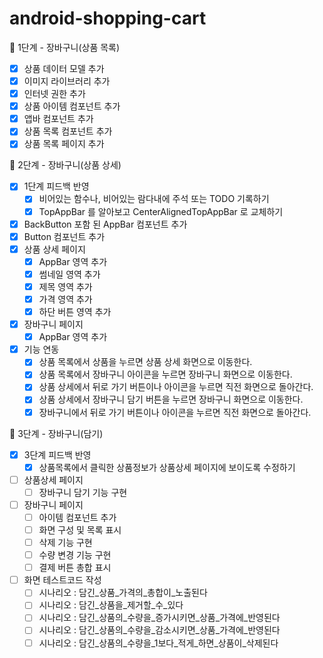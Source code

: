 # android-shopping-cart

🚀 1단계 - 장바구니(상품 목록)
- [x] 상품 데이터 모델 추가
- [x] 이미지 라이브러리 추가
- [x] 인터넷 권한 추가
- [x] 상품 아이템 컴포넌트 추가
- [x] 앱바 컴포넌트 추가
- [x] 상품 목록 컴포넌트 추가
- [x] 상품 목록 페이지 추가

🚀 2단계 - 장바구니(상품 상세)
- [x] 1단계 피드백 반영
  - [x] 비어있는 함수나, 비어있는 람다내에 주석 또는 TODO 기록하기
  - [x] TopAppBar 를 알아보고 CenterAlignedTopAppBar 로 교체하기
- [x] BackButton 포함 된 AppBar 컴포넌트 추가
- [x] Button 컴포넌트 추가
- [x] 상품 상세 페이지
  - [x] AppBar 영역 추가
  - [x] 썸네일 영역 추가
  - [x] 제목 영역 추가
  - [x] 가격 영역 추가
  - [x] 하단 버튼 영역 추가
- [x] 장바구니 페이지
  - [x] AppBar 영역 추가
- [x] 기능 연동
  - [x] 상품 목록에서 상품을 누르면 상품 상세 화면으로 이동한다. 
  - [x] 상품 목록에서 장바구니 아이콘을 누르면 장바구니 화면으로 이동한다.
  - [x] 상품 상세에서 뒤로 가기 버튼이나 아이콘을 누르면 직전 화면으로 돌아간다.
  - [x] 상품 상세에서 장바구니 담기 버튼을 누르면 장바구니 화면으로 이동한다.
  - [x] 장바구니에서 뒤로 가기 버튼이나 아이콘을 누르면 직전 화면으로 돌아간다.

🚀 3단계 - 장바구니(담기)
- [x] 3단계 피드백 반영
  - [x] 상품목록에서 클릭한 상품정보가 상품상세 페이지에 보이도록 수정하기
- [ ] 상품상세 페이지
  - [ ] 장바구니 담기 기능 구현
- [ ] 장바구니 페이지
  - [ ] 아이템 컴포넌트 추가
  - [ ] 화면 구성 및 목록 표시
  - [ ] 삭제 기능 구현
  - [ ] 수량 변경 기능 구현
  - [ ] 결제 버튼 총합 표시
- [ ] 화면 테스트코드 작성
  - [ ] 시나리오 : 담긴_상품_가격의_총합이_노출된다
  - [ ] 시나리오 : 담긴_상품을_제거할_수_있다
  - [ ] 시나리오 : 담긴_상품의_수량을_증가시키면_상품_가격에_반영된다
  - [ ] 시나리오 : 담긴_상품의_수량을_감소시키면_상품_가격에_반영된다
  - [ ] 시나리오 : 담긴_상품의_수량을_1보다_적게_하면_상품이_삭제된다

